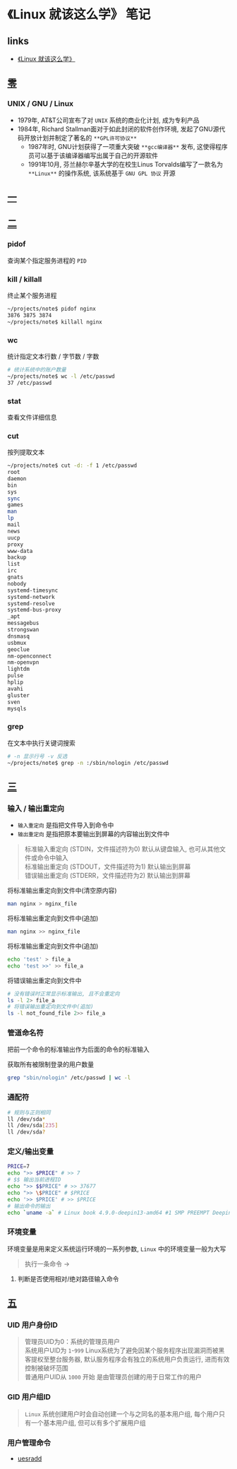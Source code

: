 # 《Linux 就该这么学》 笔记

## links
- [《Linux 就该这么学》](http://www.linuxprobe.com/chapter-00.html)

## [零](http://www.linuxprobe.com/chapter-00.html)
### UNIX / GNU / Linux
- 1979年, AT&T公司宣布了对 `UNIX` 系统的商业化计划, 成为专利产品
- 1984年, Richard Stallman面对于如此封闭的软件创作环境, 发起了GNU源代码开放计划并制定了著名的 `**GPL许可协议**`
    - 1987年时, GNU计划获得了一项重大突破 `**gcc编译器**` 发布, 这使得程序员可以基于该编译器编写出属于自己的开源软件
    - 1991年10月, 芬兰赫尔辛基大学的在校生Linus Torvalds编写了一款名为 `**Linux**` 的操作系统, 该系统基于 `GNU GPL 协议` 开源

## [一](http://www.linuxprobe.com/chapter-01.html)

## [二](http://www.linuxprobe.com/chapter-02.html)
### pidof
查询某个指定服务进程的 `PID`

### kill / killall
终止某个服务进程
```bash
~/projects/note$ pidof nginx
3876 3875 3874
~/projects/note$ killall nginx
```

### wc
统计指定文本行数 / 字节数 / 字数
```bash
# 统计系统中的账户数量
~/projects/note$ wc -l /etc/passwd
37 /etc/passwd
```

### stat
查看文件详细信息

### cut
按列提取文本
```bash
~/projects/note$ cut -d: -f 1 /etc/passwd
root
daemon
bin
sys
sync
games
man
lp
mail
news
uucp
proxy
www-data
backup
list
irc
gnats
nobody
systemd-timesync
systemd-network
systemd-resolve
systemd-bus-proxy
_apt
messagebus
strongswan
dnsmasq
usbmux
geoclue
nm-openconnect
nm-openvpn
lightdm
pulse
hplip
avahi
gluster
sven
mysqls
```

### grep
在文本中执行关键词搜索
```bash
# -n 显示行号 -v 反选
~/projects/note$ grep -n :/sbin/nologin /etc/passwd
```

## [三](http://www.linuxprobe.com/chapter-03.html)
### 输入 / 输出重定向
- `输入重定向` 是指把文件导入到命令中
- `输出重定向` 是指把原本要输出到屏幕的内容输出到文件中

> 标准输入重定向 (STDIN，文件描述符为0) 默认从键盘输入, 也可从其他文件或命令中输入  
标准输出重定向 (STDOUT，文件描述符为1) 默认输出到屏幕  
错误输出重定向 (STDERR，文件描述符为2) 默认输出到屏幕  

将标准输出重定向到文件中(清空原内容)
```bash
man nginx > nginx_file
```

将标准输出重定向到文件中(追加)
```bash
man nginx >> nginx_file
```

将标准输出重定向到文件中(追加)
```bash
echo 'test' > file_a
echo 'test >>' >> file_a
```

将错误输出重定向到文件中
```bash
# 没有错误时正常显示标准输出, 且不会重定向
ls -l 2> file_a
# 将错误输出重定向到文件中(追加)
ls -l not_found_file 2>> file_a
```

### 管道命名符
把前一个命令的标准输出作为后面的命令的标准输入

获取所有被限制登录的用户数量
```bash
grep "sbin/nologin" /etc/passwd | wc -l
```

### 通配符
```bash
# 规则与正则相同
ll /dev/sda*
ll /dev/sda[235]
ll /dev/sda?
```

### 定义/输出变量
```bash
PRICE=7
echo ">> $PRICE" # >> 7
# $$ 输出当前进程ID
echo ">> $$PRICE" # >> 37677
echo ">> \$PRICE" # $PRICE
echo '>> $PRICE' # >> $PRICE
# 输出命令的输出
echo `uname -a` # Linux book 4.9.0-deepin13-amd64 #1 SMP PREEMPT Deepin 4.9.57-1 (2017-10-19) x86_64 GNU/Linux
```

### 环境变量
环境变量是用来定义系统运行环境的一系列参数, `Linux` 中的环境变量一般为大写
> 执行一条命令 ->  
1. 判断是否使用相对/绝对路径输入命令

## [五](http://www.linuxprobe.com/chapter-05.html)
### UID 用户身份ID
> 管理员UID为0：系统的管理员用户  
系统用户UID为 `1`-`999` Linux系统为了避免因某个服务程序出现漏洞而被黑客提权至整台服务器, 默认服务程序会有独立的系统用户负责运行, 进而有效控制被破坏范围  
普通用户UID从 `1000` 开始 是由管理员创建的用于日常工作的用户  

### GID 用户组ID
> `Linux` 系统创建用户时会自动创建一个与之同名的基本用户组, 每个用户只有一个基本用户组, 但可以有多个扩展用户组  

### 用户管理命令

- [uesradd](https://github.com/SublimeCT/note/blob/master/Linux/Command.md#useradd)


